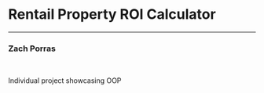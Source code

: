 <h1>Rentail Property ROI Calculator</h1>
<hr>

<h3>Zach Porras</h3>
<br>

Individual project showcasing OOP
